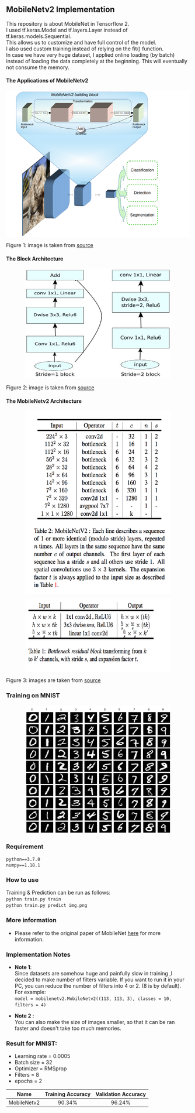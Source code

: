 ## MobileNetv2  Implementation
This repository is about MobileNet in Tensorflow 2.  
I used tf.keras.Model and tf.layers.Layer instead of tf.keras.models.Sequential.  
This allows us to customize and have full control of the model.  
I also used custom training instead of relying on the fit() function.  
In case we have very huge dataset, I applied online loading (by batch) instead of loading the data completely at the beginning. This will eventually not consume the memory.  

#### The Applications of MobileNetv2
<p></p>
<center>   
<img src="img/3.png" align="center" width="700" height="400"/>
</center>

Figure 1: image is taken from [source](https://ai.googleblog.com/2018/04/mobilenetv2-next-generation-of-on.html)   

#### The Block Architecture
<p></p>
<center>   
<img src="img/block.png" width="400" height="300"/>   
</center>

Figure 2: image is taken from [source](https://arxiv.org/pdf/1801.04381.pdf)   

#### The MobileNetv2 Architecture
<p></p>
<center>   
<img src="img/6.png" align="center" width="400" height="500"/>
</center>   

<p></p>
<center>
<img src="img/5.png" align="center" width="400" height="200"/>
</center>

Figure 3: images are taken from [source](https://arxiv.org/pdf/1801.04381.pdf)   
### Training on MNIST
<p></p>
<center>  
<img src="img/mnist.png" width="400" height="350"/>
</center>

### Requirement
```
python==3.7.0
numpy==1.18.1
```
### How to use
Training & Prediction can be run as follows:    
`python train.py train`  
`python train.py predict img.png`  


### More information
* Please refer to the original paper of MobileNet [here](https://arxiv.org/pdf/1801.04381.pdf) for more information.

### Implementation Notes
* **Note 1**:   
Since datasets are somehow huge and painfully slow in training ,I decided to make number of filters variable. If you want to run it in your PC, you can reduce the number of filters into 4 or 2. (8 is by default). For example:  
`model = mobilenetv2.MobileNetv2((113, 113, 3), classes = 10, filters = 4)`

* **Note 2** :   
You can also make the size of images smaller, so that it can be ran faster and doesn't take too much memories.

### Result for MNIST:   
* Learning rate = 0.0005  
* Batch size = 32  
* Optimizer = RMSprop   
* Filters = 8
* epochs = 2

Name |  Training Accuracy |  Validation Accuracy  |
:---: | :---: | :---:
MobileNetv2 | 90.34% | 96.24%

